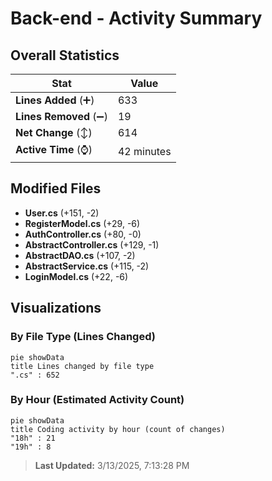 # Back-end - Activity Summary 

## Overall Statistics

| Stat                   | Value                                                             |
| ---------------------- | ----------------------------------------------------------------- |
| **Lines Added** (➕)   | 633                                          |
| **Lines Removed** (➖) | 19                                        |
| **Net Change** (↕)    | 614                |
| **Active Time** (⌚)   | 42 minutes |


## Modified Files
- **User.cs** (+151, -2)
- **RegisterModel.cs** (+29, -6)
- **AuthController.cs** (+80, -0)
- **AbstractController.cs** (+129, -1)
- **AbstractDAO.cs** (+107, -2)
- **AbstractService.cs** (+115, -2)
- **LoginModel.cs** (+22, -6)

## Visualizations

### By File Type (Lines Changed)

```mermaid
pie showData
title Lines changed by file type
".cs" : 652
```

### By Hour (Estimated Activity Count)

```mermaid
pie showData
title Coding activity by hour (count of changes)
"18h" : 21
"19h" : 8
```


> **Last Updated:** 3/13/2025, 7:13:28 PM